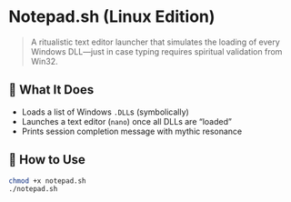 # Notepad.sh (Linux Edition)

> A ritualistic text editor launcher that simulates the loading of every Windows DLL—just in case typing requires spiritual validation from Win32.

## 🧪 What It Does

- Loads a list of Windows `.DLL`s (symbolically)
- Launches a text editor (`nano`) once all DLLs are “loaded”
- Prints session completion message with mythic resonance

## 🔧 How to Use

```bash
chmod +x notepad.sh
./notepad.sh
